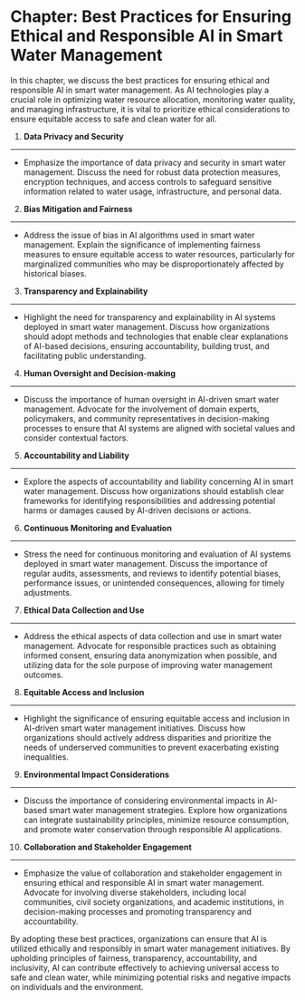Chapter: Best Practices for Ensuring Ethical and Responsible AI in Smart Water Management
=========================================================================================

In this chapter, we discuss the best practices for ensuring ethical and responsible AI in smart water management. As AI technologies play a crucial role in optimizing water resource allocation, monitoring water quality, and managing infrastructure, it is vital to prioritize ethical considerations to ensure equitable access to safe and clean water for all.

1. **Data Privacy and Security**
--------------------------------

* Emphasize the importance of data privacy and security in smart water management. Discuss the need for robust data protection measures, encryption techniques, and access controls to safeguard sensitive information related to water usage, infrastructure, and personal data.

2. **Bias Mitigation and Fairness**
-----------------------------------

* Address the issue of bias in AI algorithms used in smart water management. Explain the significance of implementing fairness measures to ensure equitable access to water resources, particularly for marginalized communities who may be disproportionately affected by historical biases.

3. **Transparency and Explainability**
--------------------------------------

* Highlight the need for transparency and explainability in AI systems deployed in smart water management. Discuss how organizations should adopt methods and technologies that enable clear explanations of AI-based decisions, ensuring accountability, building trust, and facilitating public understanding.

4. **Human Oversight and Decision-making**
------------------------------------------

* Discuss the importance of human oversight in AI-driven smart water management. Advocate for the involvement of domain experts, policymakers, and community representatives in decision-making processes to ensure that AI systems are aligned with societal values and consider contextual factors.

5. **Accountability and Liability**
-----------------------------------

* Explore the aspects of accountability and liability concerning AI in smart water management. Discuss how organizations should establish clear frameworks for identifying responsibilities and addressing potential harms or damages caused by AI-driven decisions or actions.

6. **Continuous Monitoring and Evaluation**
-------------------------------------------

* Stress the need for continuous monitoring and evaluation of AI systems deployed in smart water management. Discuss the importance of regular audits, assessments, and reviews to identify potential biases, performance issues, or unintended consequences, allowing for timely adjustments.

7. **Ethical Data Collection and Use**
--------------------------------------

* Address the ethical aspects of data collection and use in smart water management. Advocate for responsible practices such as obtaining informed consent, ensuring data anonymization when possible, and utilizing data for the sole purpose of improving water management outcomes.

8. **Equitable Access and Inclusion**
-------------------------------------

* Highlight the significance of ensuring equitable access and inclusion in AI-driven smart water management initiatives. Discuss how organizations should actively address disparities and prioritize the needs of underserved communities to prevent exacerbating existing inequalities.

9. **Environmental Impact Considerations**
------------------------------------------

* Discuss the importance of considering environmental impacts in AI-based smart water management strategies. Explore how organizations can integrate sustainability principles, minimize resource consumption, and promote water conservation through responsible AI applications.

10. **Collaboration and Stakeholder Engagement**
------------------------------------------------

* Emphasize the value of collaboration and stakeholder engagement in ensuring ethical and responsible AI in smart water management. Advocate for involving diverse stakeholders, including local communities, civil society organizations, and academic institutions, in decision-making processes and promoting transparency and accountability.

By adopting these best practices, organizations can ensure that AI is utilized ethically and responsibly in smart water management initiatives. By upholding principles of fairness, transparency, accountability, and inclusivity, AI can contribute effectively to achieving universal access to safe and clean water, while minimizing potential risks and negative impacts on individuals and the environment.
